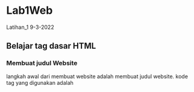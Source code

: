 # Lab1Web
Latihan_1 9-3-2022

## Belajar tag dasar HTML

### Membuat judul Website
langkah awal dari membuat website adalah membuat judul website.
kode tag yang digunakan adalah *<title>*
berikut tampilannya
![gambar 1](img/ss1-1.png)

untuk kodingannya seperti ini

![gambar 2](img/ss1-2.png)

### Membuat paragraf
Langkah selanjutnya membuat paragraf.
kode tag yang digunakan adalah *<p>* untuk contoh kodingannya sebagai berikut

![gambar 3](img/ss2-2.png)

berikut tampilan adalah tampilan pada browser

![gambar 4](img/ss2-1.png)

### Mengatur atribut paragraf
Berikut kode untuk mengatur atribut paragraf / align
*Rata tengan : '<justify>'